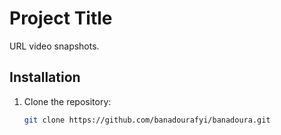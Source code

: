 # Project Title

URL video snapshots.

## Installation

1. Clone the repository:
   ```bash
   git clone https://github.com/banadourafyi/banadoura.git
